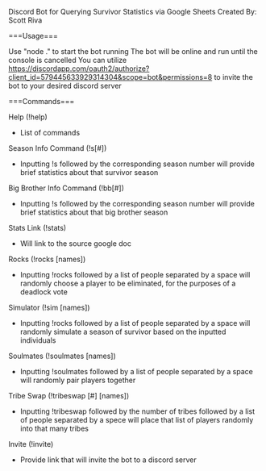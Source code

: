 Discord Bot for Querying Survivor Statistics via Google Sheets
Created By: Scott Riva

===Usage===

Use "node ." to start the bot running
The bot will be online and run until the console is cancelled
You can utilize https://discordapp.com/oauth2/authorize?client_id=579445633929314304&scope=bot&permissions=8 to invite the bot to your desired discord server

===Commands===

Help (!help)
- List of commands

Season Info Command (!s[#])
- Inputting !s followed by the corresponding season number will provide brief statistics about that survivor season

Big Brother Info Command (!bb[#])
- Inputting !s followed by the corresponding season number will provide brief statistics about that big brother season

Stats Link (!stats)
- Will link to the source google doc

Rocks (!rocks [names])
- Inputting !rocks followed by a list of people separated by a space will randomly choose a player to be eliminated, for the purposes of a deadlock vote

Simulator (!sim [names])
- Inputting !rocks followed by a list of people separated by a space will randomly simulate a season of survivor based on the inputted individuals

Soulmates (!soulmates [names])
- Inputting !soulmates followed by a list of people separated by a space will randomly pair players together

Tribe Swap (!tribeswap [#] [names])
- Inputting !tribeswap followed by the number of tribes followed by a list of people separated by a spece will place that list of players randomly into that many tribes

Invite (!invite)
- Provide link that will invite the bot to a discord server